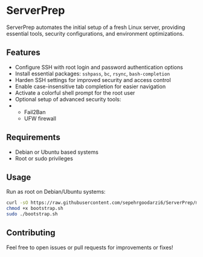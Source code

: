 # ServerPrep

ServerPrep automates the initial setup of a fresh Linux server, providing essential tools, security configurations, and environment optimizations.

## Features

- Configure SSH with root login and password authentication options  
- Install essential packages: `sshpass`, `bc`, `rsync`, `bash-completion`  
- Harden SSH settings for improved security and access control  
- Enable case-insensitive tab completion for easier navigation  
- Activate a colorful shell prompt for the root user  
- Optional setup of advanced security tools:
- - Fail2Ban
  - UFW firewall

## Requirements
- Debian or Ubuntu based systems
- Root or sudo privileges

## Usage

Run as root on Debian/Ubuntu systems:
```bash
curl -sO https://raw.githubusercontent.com/sepehrgoodarzi6/ServerPrep/main/bootstrap.sh
chmod +x bootstrap.sh
sudo ./bootstrap.sh
```

## Contributing
Feel free to open issues or pull requests for improvements or fixes!
